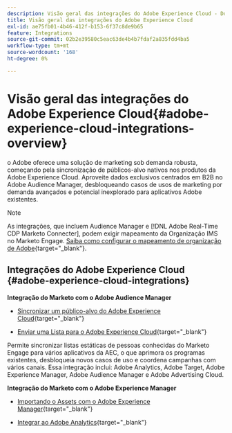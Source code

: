 ```yaml
---
description: Visão geral das integrações do Adobe Experience Cloud - Documentação do Marketo - Documentação do produto
title: Visão geral das integrações do Adobe Experience Cloud
exl-id: ae75fb01-4b46-412f-b153-6f37c8de9b65
feature: Integrations
source-git-commit: 02b2e39580c5eac63de4b4b7fdaf2a835fdd4ba5
workflow-type: tm+mt
source-wordcount: '168'
ht-degree: 0%

---
```


# Visão geral das integrações do Adobe Experience Cloud{#adobe-experience-cloud-integrations-overview}

o Adobe oferece uma solução de marketing sob demanda robusta, começando pela sincronização de públicos-alvo nativos nos produtos da Adobe Experience Cloud. Aproveite dados exclusivos centrados em B2B no Adobe Audience Manager, desbloqueando casos de usos de marketing por demanda avançados e potencial inexplorado para aplicativos Adobe existentes.

>[!NOTE]
>
>As integrações, que incluem Audience Manager e [!DNL Adobe Real-Time CDP Marketo Connecter], podem exigir mapeamento da Organização IMS no Marketo Engage. [Saiba como configurar o mapeamento de organização de Adobe](/help/marketo/product-docs/adobe-experience-cloud-integrations/set-up-adobe-organization-mapping.md){target="_blank"}.

## Integrações do Adobe Experience Cloud {#adobe-experience-cloud-integrations}

**Integração do Marketo com o Adobe Audience Manager**

* [Sincronizar um público-alvo do Adobe Experience Cloud](/help/marketo/product-docs/adobe-experience-cloud-integrations/sync-an-audience-from-adobe-experience-cloud.md){target="_blank"}

* [Enviar uma Lista para o Adobe Experience Cloud](/help/marketo/product-docs/core-marketo-concepts/smart-lists-and-static-lists/static-lists/send-a-list-to-adobe-experience-cloud.md){target="_blank"}

Permite sincronizar listas estáticas de pessoas conhecidas do Marketo Engage para vários aplicativos da AEC, o que aprimora os programas existentes, desbloqueia novos casos de uso e coordena campanhas com vários canais. Essa integração inclui: Adobe Analytics, Adobe Target, Adobe Experience Manager, Adobe Audience Manager e Adobe Advertising Cloud.

**Integração do Marketo com o Adobe Experience Manager**

* [Importando o Assets com o Adobe Experience Manager](/help/marketo/product-docs/adobe-experience-cloud-integrations/importing-assets-with-adobe-experience-manager.md){target="_blank"}

* [Integrar ao Adobe Analytics](/help/marketo/product-docs/web-personalization/reporting-for-web-personalization/web-analytics-integrations/integrate-with-adobe-analytics.md){target="_blank"}
